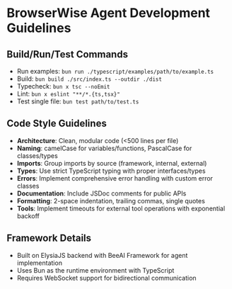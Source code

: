 # BrowserWise Agent Development Guidelines

## Build/Run/Test Commands
- Run examples: `bun run ./typescript/examples/path/to/example.ts`
- Build: `bun build ./src/index.ts --outdir ./dist`
- Typecheck: `bun x tsc --noEmit`
- Lint: `bun x eslint "**/*.{ts,tsx}"`
- Test single file: `bun test path/to/test.ts`

## Code Style Guidelines
- **Architecture**: Clean, modular code (<500 lines per file)
- **Naming**: camelCase for variables/functions, PascalCase for classes/types
- **Imports**: Group imports by source (framework, internal, external)
- **Types**: Use strict TypeScript typing with proper interfaces/types
- **Errors**: Implement comprehensive error handling with custom error classes
- **Documentation**: Include JSDoc comments for public APIs
- **Formatting**: 2-space indentation, trailing commas, single quotes
- **Tools**: Implement timeouts for external tool operations with exponential backoff

## Framework Details
- Built on ElysiaJS backend with BeeAI Framework for agent implementation
- Uses Bun as the runtime environment with TypeScript
- Requires WebSocket support for bidirectional communication